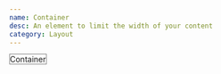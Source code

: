 ```yaml
---
name: Container
desc: An element to limit the width of your content
category: Layout
---
```


<core-knobs  element="core-container">
<core-container style="border: 1px solid gray">Container</core-container>
</core-knobs>
